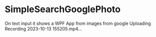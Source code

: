 # SimpleSearchGooglePhoto
On text input it shows a WPF App from images from google
Uploading Recording 2023-10-13 155205.mp4…

